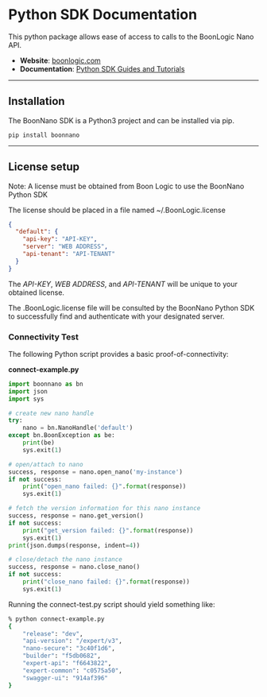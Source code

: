 # Python SDK Documentation
This python package allows ease of access to calls to the BoonLogic Nano API.

- __Website__: [boonlogic.com](https://boonlogic.com)
- __Documentation__: [Python SDK Guides and Tutorials](https://boonlogic.github.io/expert-python-sdk/docs/python-docs)


---------
## Installation

The BoonNano SDK is a Python3 project and can be installed via pip.

```
pip install boonnano
```

---------
## License setup

Note: A license must be obtained from Boon Logic to use the BoonNano Python SDK

The license should be placed in a file named ~/.BoonLogic.license

```json
{
  "default": {
    "api-key": "API-KEY",
    "server": "WEB ADDRESS",
    "api-tenant": "API-TENANT"
  }
}
```

The *API-KEY*, *WEB ADDRESS*, and *API-TENANT* will be unique to your obtained license.

The .BoonLogic.license file will be consulted by the BoonNano Python SDK to successfully find and authenticate with your designated server.


### Connectivity Test

The following Python script provides a basic proof-of-connectivity:

**connect-example.py**

```python
import boonnano as bn
import json
import sys

# create new nano handle
try:
    nano = bn.NanoHandle('default')
except bn.BoonException as be:
    print(be)
    sys.exit(1)

# open/attach to nano
success, response = nano.open_nano('my-instance')
if not success:
    print("open_nano failed: {}".format(response))
    sys.exit(1)

# fetch the version information for this nano instance
success, response = nano.get_version()
if not success:
    print("get_version failed: {}".format(response))
    sys.exit(1)
print(json.dumps(response, indent=4))

# close/detach the nano instance
success, response = nano.close_nano()
if not success:
    print("close_nano failed: {}".format(response))
    sys.exit(1)

```

Running the connect-test.py script should yield something like:

```sh
% python connect-example.py
{
    "release": "dev",
    "api-version": "/expert/v3",
    "nano-secure": "3c40f1d6",
    "builder": "f5db0682",
    "expert-api": "f6643822",
    "expert-common": "c0575a50",
    "swagger-ui": "914af396"
}
```
